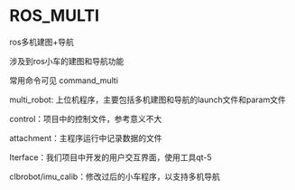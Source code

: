 # ROS_MULTI
ros多机建图+导航

涉及到ros小车的建图和导航功能

常用命令可见 command_multi

multi_robot: 上位机程序，主要包括多机建图和导航的launch文件和param文件

control：项目中的控制文件，参考意义不大

attachment：主程序运行中记录数据的文件

Iterface：我们项目中开发的用户交互界面，使用工具qt-5

clbrobot/imu_calib：修改过后的小车程序，以支持多机导航

